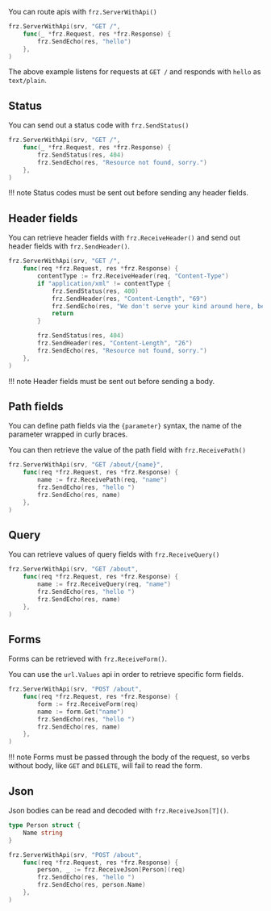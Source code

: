 You can route apis with `frz.ServerWithApi()`

```go
frz.ServerWithApi(srv, "GET /",
    func(_ *frz.Request, res *frz.Response) {
        frz.SendEcho(res, "hello")
    },
)
```

The above example listens for requests at `GET /` and responds with `hello` as `text/plain`.

## Status

You can send out a status code with `frz.SendStatus()`

```go
frz.ServerWithApi(srv, "GET /",
    func(_ *frz.Request, res *frz.Response) {
        frz.SendStatus(res, 404)
        frz.SendEcho(res, "Resource not found, sorry.")
    },
)
```

!!! note
    Status codes must be sent out before sending any header fields.

## Header fields

You can retrieve header fields with `frz.ReceiveHeader()` and send out header fields with `frz.SendHeader()`.

```go
frz.ServerWithApi(srv, "GET /",
    func(req *frz.Request, res *frz.Response) {
        contentType := frz.ReceiveHeader(req, "Content-Type")
        if "application/xml" != contentType {
            frz.SendStatus(res, 400)
            frz.SendHeader(res, "Content-Length", "69")
            frz.SendEcho(res, "We don't serve your kind around here, better get an XML encoder, heh.")
            return
        }

        frz.SendStatus(res, 404)
        frz.SendHeader(res, "Content-Length", "26")
        frz.SendEcho(res, "Resource not found, sorry.")
    },
)
```

!!! note
    Header fields must be sent out before sending a body.

## Path fields

You can define path fields via the `{parameter}` syntax, the name of the parameter wrapped in curly braces.

You can then retrieve the value of the path field with `frz.ReceivePath()`

```go
frz.ServerWithApi(srv, "GET /about/{name}",
    func(req *frz.Request, res *frz.Response) {
        name := frz.ReceivePath(req, "name")
        frz.SendEcho(res, "hello ")
        frz.SendEcho(res, name)
    },
)
```

## Query

You can retrieve values of query fields with `frz.ReceiveQuery()`

```go
frz.ServerWithApi(srv, "GET /about",
    func(req *frz.Request, res *frz.Response) {
        name := frz.ReceiveQuery(req, "name")
        frz.SendEcho(res, "hello ")
        frz.SendEcho(res, name)
    },
)
```

## Forms

Forms can be retrieved with `frz.ReceiveForm()`.

You can use the `url.Values` api in order to retrieve specific form fields.

```go
frz.ServerWithApi(srv, "POST /about",
    func(req *frz.Request, res *frz.Response) {
        form := frz.ReceiveForm(req)
        name := form.Get("name")
        frz.SendEcho(res, "hello ")
        frz.SendEcho(res, name)
    },
)
```

!!! note
    Forms must be passed through the body of the request, so verbs without body, like `GET` and `DELETE`, will fail to read the form.

## Json

Json bodies can be read and decoded with `frz.ReceiveJson[T]()`.

```go
type Person struct {
	Name string
}

frz.ServerWithApi(srv, "POST /about",
    func(req *frz.Request, res *frz.Response) {
        person, _ := frz.ReceiveJson[Person](req)
        frz.SendEcho(res, "hello ")
        frz.SendEcho(res, person.Name)
    },
)
```